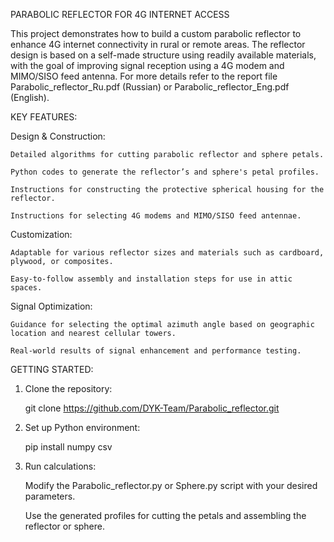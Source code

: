 PARABOLIC REFLECTOR FOR 4G INTERNET ACCESS

This project demonstrates how to build a custom parabolic reflector to enhance 4G internet connectivity in rural or remote areas. The reflector design is based on a self-made structure using readily available materials, with the goal of improving signal reception using a 4G modem and MIMO/SISO feed antenna. For more details refer to the report file Parabolic_reflector_Ru.pdf (Russian) or Parabolic_reflector_Eng.pdf (English). 

KEY FEATURES:

  Design & Construction:
  
    Detailed algorithms for cutting parabolic reflector and sphere petals.
    
    Python codes to generate the reflector’s and sphere's petal profiles.

    Instructions for constructing the protective spherical housing for the reflector.

    Instructions for selecting 4G modems and MIMO/SISO feed antennae. 
    
  Customization:
  
    Adaptable for various reflector sizes and materials such as cardboard, plywood, or composites.
    
    Easy-to-follow assembly and installation steps for use in attic spaces.
    
  Signal Optimization:
  
    Guidance for selecting the optimal azimuth angle based on geographic location and nearest cellular towers.
    
    Real-world results of signal enhancement and performance testing.

GETTING STARTED:

1. Clone the repository:
   
    git clone https://github.com/DYK-Team/Parabolic_reflector.git

2. Set up Python environment:
   
    pip install numpy csv

3. Run calculations:

    Modify the Parabolic_reflector.py or Sphere.py script with your desired parameters.
  
    Use the generated profiles for cutting the petals and assembling the reflector or sphere.
